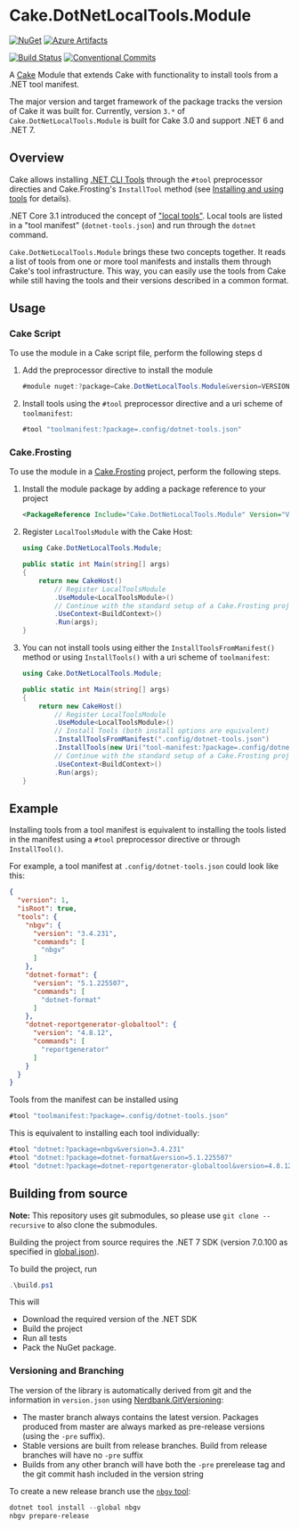 # Cake.DotNetLocalTools.Module

[![NuGet](https://img.shields.io/nuget/v/Cake.DotNetLocalTools.Module.svg?logo=nuget)](https://www.nuget.org/packages/Cake.DotNetLocalTools.Module)
[![Azure Artifacts](https://img.shields.io/badge/Azure%20Artifacts-prerelease-yellow.svg?logo=azuredevops)](https://dev.azure.com/ap0llo/OSS/_packaging?_a=feed&feed=PublicCI)

[![Build Status](https://dev.azure.com/ap0llo/OSS/_apis/build/status/Cake.DotNetLocalTools.Module?branchName=master)](https://dev.azure.com/ap0llo/OSS/_build/latest?definitionId=21&branchName=master)
[![Conventional Commits](https://img.shields.io/badge/Conventional%20Commits-1.0.0-green.svg)](https://conventionalcommits.org)

A [Cake](https://cakebuild.net/) Module that extends Cake with functionality to install tools from a .NET tool manifest.


The major version and target framework of the package tracks the version of Cake it was built for.
Currently, version `3.*` of `Cake.DotNetLocalTools.Module` is built for Cake 3.0 and support .NET 6 and .NET 7.

## Overview

Cake allows installing [.NET CLI Tools](https://docs.microsoft.com/en-us/dotnet/core/tools/global-tools) through the `#tool` preprocessor directies and Cake.Frosting's `InstallTool` method (see [Installing and using tools](https://cakebuild.net/docs/writing-builds/tools/installing-tools) for details).

.NET Core 3.1 introduced the concept of ["local tools"](https://docs.microsoft.com/en-us/dotnet/core/tools/local-tools-how-to-use).
Local tools are listed in a "tool manifest" (`dotnet-tools.json`) and run through the `dotnet` command.

`Cake.DotNetLocalTools.Module` brings these two concepts together. 
It reads a list of tools from one or more tool manifests and installs them through Cake's tool infrastructure.
This way, you can easily use the tools from Cake while still having the tools and their versions described in a common format.

## Usage

### Cake Script

To use the module in a Cake script file, perform the following steps
d
1. Add the preprocessor directive to install the module

    ```cs
    #module nuget:?package=Cake.DotNetLocalTools.Module&version=VERSION
    ```

1. Install tools using the `#tool` preprocessor directive and a uri scheme of `toolmanifest`:

    ```cs
    #tool "toolmanifest:?package=.config/dotnet-tools.json"
    ```

### Cake.Frosting

To use the module in a [Cake.Frosting](https://cakebuild.net/docs/running-builds/runners/cake-frosting) project, perform the following steps.

1. Install the module package by adding a package reference to your project

    ```xml
    <PackageReference Include="Cake.DotNetLocalTools.Module" Version="VERSION" /> 
    ```

1. Register `LocalToolsModule` with the Cake Host:

    ```cs
    using Cake.DotNetLocalTools.Module;

    public static int Main(string[] args)
    {
        return new CakeHost()
            // Register LocalToolsModule
            .UseModule<LocalToolsModule>()        
            // Continue with the standard setup of a Cake.Frosting project
            .UseContext<BuildContext>()
            .Run(args);
    }
    ```

1. You can not install tools using either the `InstallToolsFromManifest()` method or using `InstallTools()` with a uri scheme of `toolmanifest`:

    ```cs
    using Cake.DotNetLocalTools.Module;

    public static int Main(string[] args)
    {
        return new CakeHost()
            // Register LocalToolsModule
            .UseModule<LocalToolsModule>() 
            // Install Tools (both install options are equivalent)
            .InstallToolsFromManifest(".config/dotnet-tools.json")       
            .InstallTools(new Uri("tool-manifest:?package=.config/dotnet-tools.json"))       
            // Continue with the standard setup of a Cake.Frosting project
            .UseContext<BuildContext>()
            .Run(args);
    }
    ```

## Example

Installing tools from a tool manifest is equivalent to installing the tools listed in the manifest using a `#tool` preprocessor directive or through `InstallTool()`.

For example, a tool manifest at `.config/dotnet-tools.json` could look like this:

```json
{
  "version": 1,
  "isRoot": true,
  "tools": {
    "nbgv": {
      "version": "3.4.231",
      "commands": [
        "nbgv"
      ]
    },
    "dotnet-format": {
      "version": "5.1.225507",
      "commands": [
        "dotnet-format"
      ]
    },
    "dotnet-reportgenerator-globaltool": {
      "version": "4.8.12",
      "commands": [
        "reportgenerator"
      ]
    }
  }
}
```

Tools from the manifest can be installed using 

```cs
#tool "toolmanifest:?package=.config/dotnet-tools.json"
```

This is equivalent to installing each tool individually:


```cs
#tool "dotnet:?package=nbgv&version=3.4.231"
#tool "dotnet:?package=dotnet-format&version=5.1.225507"
#tool "dotnet:?package=dotnet-reportgenerator-globaltool&version=4.8.12"
```


## Building from source


**Note:** This repository uses git submodules, so please use `git clone --recursive` to also clone the submodules.

Building the project from source requires the .NET 7 SDK (version 7.0.100 as specified in [global.json](./global.json)).

To build the project, run 

```ps1
.\build.ps1
```

This will 

- Download the required version of the .NET SDK
- Build the project
- Run all tests 
- Pack the NuGet package.


### Versioning and Branching

The version of the library is automatically derived from git and the information
in `version.json` using [Nerdbank.GitVersioning](https://github.com/AArnott/Nerdbank.GitVersioning):

- The master branch  always contains the latest version. Packages produced from
  master are always marked as pre-release versions (using the `-pre` suffix).
- Stable versions are built from release branches. Build from release branches
  will have no `-pre` suffix
- Builds from any other branch will have both the `-pre` prerelease tag and the git
  commit hash included in the version string

To create a new release branch use the [`nbgv` tool](https://www.nuget.org/packages/nbgv/):

```ps1
dotnet tool install --global nbgv
nbgv prepare-release
```
